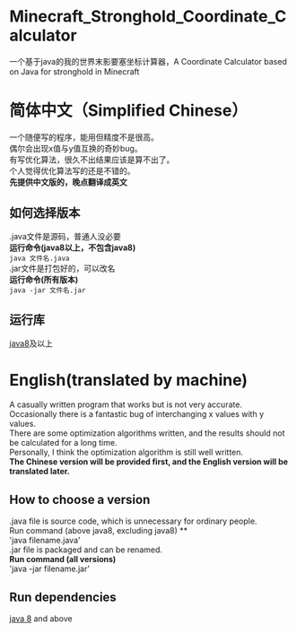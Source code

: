 # Minecraft_Stronghold_Coordinate_Calculator
一个基于java的我的世界末影要塞坐标计算器，A Coordinate Calculator based on Java for stronghold in Minecraft  
# **简体中文（Simplified Chinese）**
一个随便写的程序，能用但精度不是很高。  
偶尔会出现x值与y值互换的奇妙bug。  
有写优化算法，很久不出结果应该是算不出了。  
个人觉得优化算法写的还是不错的。  
**先提供中文版的，晚点翻译成英文**
## 如何选择版本
.java文件是源码，普通人没必要  
**运行命令(java8以上，不包含java8)**  
`java 文件名.java`  
.jar文件是打包好的，可以改名  
**运行命令(所有版本)**  
`java -jar 文件名.jar`  
## 运行库
[java8](https://www.java.com)及以上  

# **English(translated by machine)**
A casually written program that works but is not very accurate.  
Occasionally there is a fantastic bug of interchanging x values with y values.  
There are some optimization algorithms written, and the results should not be calculated for a long time.  
Personally, I think the optimization algorithm is still well written.  
**The Chinese version will be provided first, and the English version will be translated later.**
## How to choose a version
.java file is source code, which is unnecessary for ordinary people.  
Run command (above java8, excluding java8) **  
'java filename.java'  
.jar file is packaged and can be renamed.  
**Run command (all versions)**  
'java -jar filename.jar'  
## Run dependencies
[java 8](https://www.java.com) and above  
